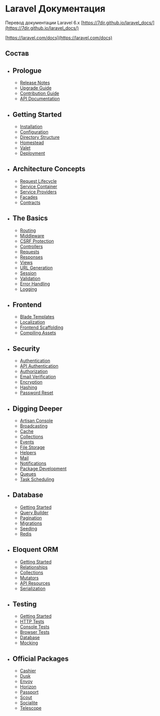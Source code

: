 # Laravel Документация

Перевод документации Laravel 6.x [https://7dir.github.io/laravel_docs/](https://7dir.github.io/laravel_docs/)

[https://laravel.com/docs](https://laravel.com/docs)

## Состав

<ul>
    <li class="">
        <h2>Prologue</h2>
        <ul>
            <li><a href="/docs/6.x/releases">Release Notes</a></li>
            <li><a href="/docs/6.x/upgrade">Upgrade Guide</a></li>
            <li><a href="/docs/6.x/contributions">Contribution Guide</a></li>
            <li><a href="/api/6.x">API Documentation</a></li>
        </ul>
    </li>
    <li>
        <h2>Getting Started</h2>
        <ul>
            <li><a href="/docs/6.x/installation">Installation</a></li>
            <li><a href="/docs/6.x/configuration">Configuration</a></li>
            <li><a href="/docs/6.x/structure">Directory Structure</a></li>
            <li><a href="/docs/6.x/homestead">Homestead</a></li>
            <li><a href="/docs/6.x/valet">Valet</a></li>
            <li><a href="/docs/6.x/deployment">Deployment</a></li>
        </ul>
    </li>
    <li>
        <h2>Architecture Concepts</h2>
        <ul>
            <li><a href="/docs/6.x/lifecycle">Request Lifecycle</a></li>
            <li><a href="/docs/6.x/container">Service Container</a></li>
            <li><a href="/docs/6.x/providers">Service Providers</a></li>
            <li><a href="/docs/6.x/facades">Facades</a></li>
            <li><a href="/docs/6.x/contracts">Contracts</a></li>
        </ul>
    </li>
    <li>
        <h2>The Basics</h2>
        <ul>
            <li><a href="/docs/6.x/routing">Routing</a></li>
            <li><a href="/docs/6.x/middleware">Middleware</a></li>
            <li><a href="/docs/6.x/csrf">CSRF Protection</a></li>
            <li><a href="/docs/6.x/controllers">Controllers</a></li>
            <li><a href="/docs/6.x/requests">Requests</a></li>
            <li><a href="/docs/6.x/responses">Responses</a></li>
            <li><a href="/docs/6.x/views">Views</a></li>
            <li><a href="/docs/6.x/urls">URL Generation</a></li>
            <li><a href="/docs/6.x/session">Session</a></li>
            <li><a href="/docs/6.x/validation">Validation</a></li>
            <li><a href="/docs/6.x/errors">Error Handling</a></li>
            <li><a href="/docs/6.x/logging">Logging</a></li>
        </ul>
    </li>
    <li>
        <h2>Frontend</h2>
        <ul>
            <li><a href="/docs/6.x/blade">Blade Templates</a></li>
            <li><a href="/docs/6.x/localization">Localization</a></li>
            <li><a href="/docs/6.x/frontend">Frontend Scaffolding</a></li>
            <li><a href="/docs/6.x/mix">Compiling Assets</a></li>
        </ul>
    </li>
    <li>
        <h2>Security</h2>
        <ul>
            <li><a href="/docs/6.x/authentication">Authentication</a></li>
            <li><a href="/docs/6.x/api-authentication">API Authentication</a></li>
            <li><a href="/docs/6.x/authorization">Authorization</a></li>
            <li><a href="/docs/6.x/verification">Email Verification</a></li>
            <li><a href="/docs/6.x/encryption">Encryption</a></li>
            <li><a href="/docs/6.x/hashing">Hashing</a></li>
            <li><a href="/docs/6.x/passwords">Password Reset</a></li>
        </ul>
    </li>
    <li>
        <h2>Digging Deeper</h2>
        <ul>
            <li><a href="/docs/6.x/artisan">Artisan Console</a></li>
            <li><a href="/docs/6.x/broadcasting">Broadcasting</a></li>
            <li><a href="/docs/6.x/cache">Cache</a></li>
            <li><a href="/docs/6.x/collections">Collections</a></li>
            <li><a href="/docs/6.x/events">Events</a></li>
            <li><a href="/docs/6.x/filesystem">File Storage</a></li>
            <li><a href="/docs/6.x/helpers">Helpers</a></li>
            <li><a href="/docs/6.x/mail">Mail</a></li>
            <li><a href="/docs/6.x/notifications">Notifications</a></li>
            <li><a href="/docs/6.x/packages">Package Development</a></li>
            <li><a href="/docs/6.x/queues">Queues</a></li>
            <li><a href="/docs/6.x/scheduling">Task Scheduling</a></li>
        </ul>
    </li>
    <li>
        <h2>Database</h2>
        <ul>
            <li><a href="/docs/6.x/database">Getting Started</a></li>
            <li><a href="/docs/6.x/queries">Query Builder</a></li>
            <li><a href="/docs/6.x/pagination">Pagination</a></li>
            <li><a href="/docs/6.x/migrations">Migrations</a></li>
            <li><a href="/docs/6.x/seeding">Seeding</a></li>
            <li><a href="/docs/6.x/redis">Redis</a></li>
        </ul>
    </li>
    <li>
        <h2>Eloquent ORM</h2>
        <ul>
            <li><a href="/docs/6.x/eloquent">Getting Started</a></li>
            <li><a href="/docs/6.x/eloquent-relationships">Relationships</a></li>
            <li><a href="/docs/6.x/eloquent-collections">Collections</a></li>
            <li><a href="/docs/6.x/eloquent-mutators">Mutators</a></li>
            <li><a href="/docs/6.x/eloquent-resources">API Resources</a></li>
            <li><a href="/docs/6.x/eloquent-serialization">Serialization</a></li>
        </ul>
    </li>
    <li>
        <h2>Testing</h2>
        <ul>
            <li><a href="/docs/6.x/testing">Getting Started</a></li>
            <li><a href="/docs/6.x/http-tests">HTTP Tests</a></li>
            <li><a href="/docs/6.x/console-tests">Console Tests</a></li>
            <li><a href="/docs/6.x/dusk">Browser Tests</a></li>
            <li><a href="/docs/6.x/database-testing">Database</a></li>
            <li><a href="/docs/6.x/mocking">Mocking</a></li>
        </ul>
    </li>
    <li>
        <h2>Official Packages</h2>
        <ul>
            <li><a href="/docs/6.x/billing">Cashier</a></li>
            <li><a href="/docs/6.x/dusk">Dusk</a></li>
            <li><a href="/docs/6.x/envoy">Envoy</a></li>
            <li><a href="/docs/6.x/horizon">Horizon</a></li>
            <li><a href="/docs/6.x/passport">Passport</a></li>
            <li><a href="/docs/6.x/scout">Scout</a></li>
            <li><a href="/docs/6.x/socialite">Socialite</a></li>
            <li><a href="/docs/6.x/telescope">Telescope</a></li>
        </ul>
    </li>
</ul>